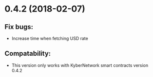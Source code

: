 # 0.4.2 (2018-02-07)
## Fix bugs: 
- Increase time when fetching USD rate

## Compatability:
- This version only works with KyberNetwork smart contracts version 0.4.2

